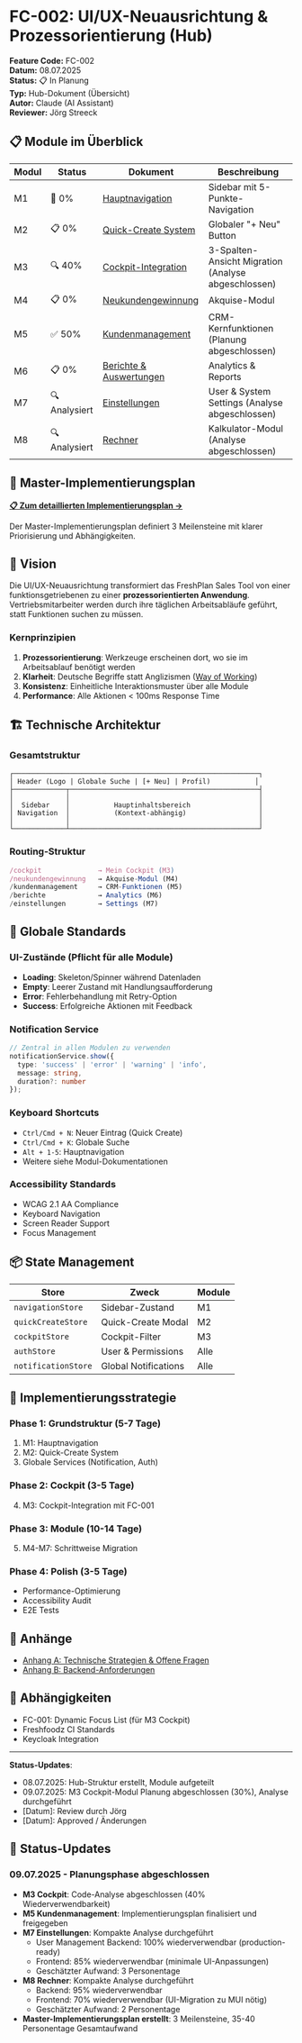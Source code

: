 # FC-002: UI/UX-Neuausrichtung & Prozessorientierung (Hub)

**Feature Code:** FC-002  
**Datum:** 08.07.2025  
**Status:** 📋 In Planung  
**Typ:** Hub-Dokument (Übersicht)  
**Autor:** Claude (AI Assistant)  
**Reviewer:** Jörg Streeck  

## 📋 Module im Überblick

| Modul | Status | Dokument | Beschreibung |
|-------|--------|----------|--------------|
| M1 | 🔄 0% | [Hauptnavigation](./FC-002-M1-hauptnavigation.md) | Sidebar mit 5-Punkte-Navigation |
| M2 | 📋 0% | [Quick-Create System](./FC-002-M2-quick-create.md) | Globaler "+ Neu" Button |
| M3 | 🔍 40% | [Cockpit-Integration](./FC-002-M3-cockpit.md) | 3-Spalten-Ansicht Migration (Analyse abgeschlossen) |
| M4 | 📋 0% | [Neukundengewinnung](./FC-002-M4-neukundengewinnung.md) | Akquise-Modul |
| M5 | ✅ 50% | [Kundenmanagement](./FC-002-M5-kundenmanagement.md) | CRM-Kernfunktionen (Planung abgeschlossen) |
| M6 | 📋 0% | [Berichte & Auswertungen](./FC-002-M6-berichte.md) | Analytics & Reports |
| M7 | 🔍 Analysiert | [Einstellungen](./FC-002-M7-einstellungen.md) | User & System Settings (Analyse abgeschlossen) |
| M8 | 🔍 Analysiert | [Rechner](./FC-002-M8-rechner.md) | Kalkulator-Modul (Analyse abgeschlossen) |

## 🚀 Master-Implementierungsplan

**[📋 Zum detaillierten Implementierungsplan →](./FC-002-IMPLEMENTATION_PLAN.md)**

Der Master-Implementierungsplan definiert 3 Meilensteine mit klarer Priorisierung und Abhängigkeiten.

## 🎯 Vision

Die UI/UX-Neuausrichtung transformiert das FreshPlan Sales Tool von einer funktionsgetriebenen zu einer **prozessorientierten Anwendung**. Vertriebsmitarbeiter werden durch ihre täglichen Arbeitsabläufe geführt, statt Funktionen suchen zu müssen.

### Kernprinzipien

1. **Prozessorientierung**: Werkzeuge erscheinen dort, wo sie im Arbeitsablauf benötigt werden
2. **Klarheit**: Deutsche Begriffe statt Anglizismen ([Way of Working](../WAY_OF_WORKING.md))
3. **Konsistenz**: Einheitliche Interaktionsmuster über alle Module
4. **Performance**: Alle Aktionen < 100ms Response Time

## 🏗️ Technische Architektur

### Gesamtstruktur
```
┌─────────────────────────────────────────────────────────────┐
│ Header (Logo | Globale Suche | [+ Neu] | Profil)           │
├─────────────┬───────────────────────────────────────────────┤
│             │                                               │
│  Sidebar    │           Hauptinhaltsbereich                 │
│ Navigation  │           (Kontext-abhängig)                  │
│             │                                               │
└─────────────┴───────────────────────────────────────────────┘
```

### Routing-Struktur
```typescript
/cockpit              → Mein Cockpit (M3)
/neukundengewinnung   → Akquise-Modul (M4)
/kundenmanagement     → CRM-Funktionen (M5)
/berichte             → Analytics (M6)
/einstellungen        → Settings (M7)
```

## 🎨 Globale Standards

### UI-Zustände (Pflicht für alle Module)
- **Loading**: Skeleton/Spinner während Datenladen
- **Empty**: Leerer Zustand mit Handlungsaufforderung
- **Error**: Fehlerbehandlung mit Retry-Option
- **Success**: Erfolgreiche Aktionen mit Feedback

### Notification Service
```typescript
// Zentral in allen Modulen zu verwenden
notificationService.show({
  type: 'success' | 'error' | 'warning' | 'info',
  message: string,
  duration?: number
});
```

### Keyboard Shortcuts
- `Ctrl/Cmd + N`: Neuer Eintrag (Quick Create)
- `Ctrl/Cmd + K`: Globale Suche
- `Alt + 1-5`: Hauptnavigation
- Weitere siehe Modul-Dokumentationen

### Accessibility Standards
- WCAG 2.1 AA Compliance
- Keyboard Navigation
- Screen Reader Support
- Focus Management

## 📦 State Management

| Store | Zweck | Module |
|-------|-------|--------|
| `navigationStore` | Sidebar-Zustand | M1 |
| `quickCreateStore` | Quick-Create Modal | M2 |
| `cockpitStore` | Cockpit-Filter | M3 |
| `authStore` | User & Permissions | Alle |
| `notificationStore` | Global Notifications | Alle |

## 🚀 Implementierungsstrategie

### Phase 1: Grundstruktur (5-7 Tage)
1. M1: Hauptnavigation
2. M2: Quick-Create System
3. Globale Services (Notification, Auth)

### Phase 2: Cockpit (3-5 Tage)
4. M3: Cockpit-Integration mit FC-001

### Phase 3: Module (10-14 Tage)
5. M4-M7: Schrittweise Migration

### Phase 4: Polish (3-5 Tage)
- Performance-Optimierung
- Accessibility Audit
- E2E Tests

## 📎 Anhänge

- [Anhang A: Technische Strategien & Offene Fragen](./FC-002-anhang-A-strategien.md)
- [Anhang B: Backend-Anforderungen](./FC-002-anhang-B-backend.md)

## 🔗 Abhängigkeiten

- FC-001: Dynamic Focus List (für M3 Cockpit)
- Freshfoodz CI Standards
- Keycloak Integration

---

**Status-Updates**:
- 08.07.2025: Hub-Struktur erstellt, Module aufgeteilt
- 09.07.2025: M3 Cockpit-Modul Planung abgeschlossen (30%), Analyse durchgeführt
- [Datum]: Review durch Jörg
- [Datum]: Approved / Änderungen
## 📅 Status-Updates

### 09.07.2025 - Planungsphase abgeschlossen
- **M3 Cockpit**: Code-Analyse abgeschlossen (40% Wiederverwendbarkeit)
- **M5 Kundenmanagement**: Implementierungsplan finalisiert und freigegeben
- **M7 Einstellungen**: Kompakte Analyse durchgeführt
  - User Management Backend: 100% wiederverwendbar (production-ready)
  - Frontend: 85% wiederverwendbar (minimale UI-Anpassungen)
  - Geschätzter Aufwand: 3 Personentage
- **M8 Rechner**: Kompakte Analyse durchgeführt
  - Backend: 95% wiederverwendbar
  - Frontend: 70% wiederverwendbar (UI-Migration zu MUI nötig)
  - Geschätzter Aufwand: 2 Personentage
- **Master-Implementierungsplan erstellt**: 3 Meilensteine, 35-40 Personentage Gesamtaufwand
